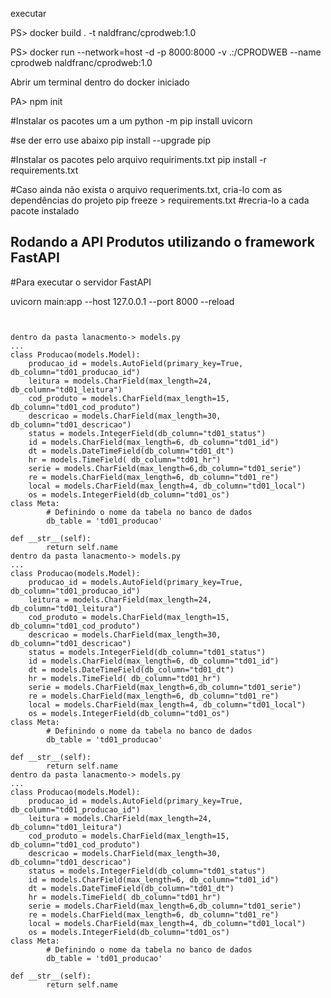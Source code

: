 ﻿executar

PS> docker build . -t naldfranc/cprodweb:1.0

PS> docker run --network=host -d -p 8000:8000 -v .:/CPRODWEB --name cprodweb naldfranc/cprodweb:1.0

Abrir um terminal dentro do docker iniciado

PA> npm init



#Instalar os pacotes um a um
python -m pip install uvicorn

#se der erro use abaixo
pip install --upgrade pip

#Instalar os pacotes pelo arquivo requiriments.txt
pip install -r requirements.txt


#Caso ainda não exista o arquivo requeriments.txt, cria-lo com  as dependências do projeto
pip freeze > requirements.txt
#recria-lo a cada pacote instalado

## Rodando a API Produtos utilizando o framework FastAPI
#Para executar o servidor FastAPI

uvicorn main:app --host 127.0.0.1 --port 8000 --reload
```


dentro da pasta lanacmento-> models.py
...
class Producao(models.Model):
    producao_id = models.AutoField(primary_key=True, db_column="td01_producao_id")
    leitura = models.CharField(max_length=24, db_column="td01_leitura")
    cod_produto = models.CharField(max_length=15, db_column="td01_cod_produto")
    descricao = models.CharField(max_length=30, db_column="td01_descricao")
    status = models.IntegerField(db_column="td01_status")
    id = models.CharField(max_length=6, db_column="td01_id")
    dt = models.DateTimeField(db_column="td01_dt")
    hr = models.TimeField( db_column="td01_hr")
    serie = models.CharField(max_length=6,db_column="td01_serie")
    re = models.CharField(max_length=6, db_column="td01_re")
    local = models.CharField(max_length=4, db_column="td01_local")
    os = models.IntegerField(db_column="td01_os")
class Meta:
        # Definindo o nome da tabela no banco de dados
        db_table = 'td01_producao'

def __str__(self):
        return self.name
dentro da pasta lanacmento-> models.py
...
class Producao(models.Model):
    producao_id = models.AutoField(primary_key=True, db_column="td01_producao_id")
    leitura = models.CharField(max_length=24, db_column="td01_leitura")
    cod_produto = models.CharField(max_length=15, db_column="td01_cod_produto")
    descricao = models.CharField(max_length=30, db_column="td01_descricao")
    status = models.IntegerField(db_column="td01_status")
    id = models.CharField(max_length=6, db_column="td01_id")
    dt = models.DateTimeField(db_column="td01_dt")
    hr = models.TimeField( db_column="td01_hr")
    serie = models.CharField(max_length=6,db_column="td01_serie")
    re = models.CharField(max_length=6, db_column="td01_re")
    local = models.CharField(max_length=4, db_column="td01_local")
    os = models.IntegerField(db_column="td01_os")
class Meta:
        # Definindo o nome da tabela no banco de dados
        db_table = 'td01_producao'

def __str__(self):
        return self.name
dentro da pasta lanacmento-> models.py
...
class Producao(models.Model):
    producao_id = models.AutoField(primary_key=True, db_column="td01_producao_id")
    leitura = models.CharField(max_length=24, db_column="td01_leitura")
    cod_produto = models.CharField(max_length=15, db_column="td01_cod_produto")
    descricao = models.CharField(max_length=30, db_column="td01_descricao")
    status = models.IntegerField(db_column="td01_status")
    id = models.CharField(max_length=6, db_column="td01_id")
    dt = models.DateTimeField(db_column="td01_dt")
    hr = models.TimeField( db_column="td01_hr")
    serie = models.CharField(max_length=6,db_column="td01_serie")
    re = models.CharField(max_length=6, db_column="td01_re")
    local = models.CharField(max_length=4, db_column="td01_local")
    os = models.IntegerField(db_column="td01_os")
class Meta:
        # Definindo o nome da tabela no banco de dados
        db_table = 'td01_producao'

def __str__(self):
        return self.name

